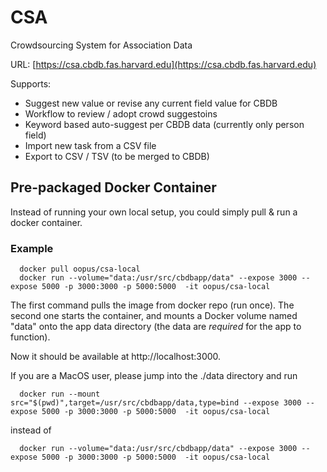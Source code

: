 # CSA
Crowdsourcing System for Association Data

 URL: [https://csa.cbdb.fas.harvard.edu](https://csa.cbdb.fas.harvard.edu)

Supports: 
 - Suggest new value or revise any current field value for CBDB
 - Workflow to review / adopt crowd suggestoins
 - Keyword based auto-suggest per CBDB data (currently only person field)
 - Import new task from a CSV file
 - Export to CSV / TSV (to be merged to CBDB)

## Pre-packaged Docker Container
Instead of running your own local setup, you could simply pull & run a docker container.

### Example

      docker pull oopus/csa-local
      docker run --volume="data:/usr/src/cbdbapp/data" --expose 3000 --expose 5000 -p 3000:3000 -p 5000:5000  -it oopus/csa-local

The first command pulls the image from docker repo (run once). 
The second one starts the container, and mounts a Docker volume named "data" onto the app data directory (the data are *required* for the app to function). 

Now it should be available at http://localhost:3000.

If you are a MacOS user, please jump into the ./data directory and run 

      docker run --mount src="$(pwd)",target=/usr/src/cbdbapp/data,type=bind --expose 3000 --expose 5000 -p 3000:3000 -p 5000:5000  -it oopus/csa-local

instead of

      docker run --volume="data:/usr/src/cbdbapp/data" --expose 3000 --expose 5000 -p 3000:3000 -p 5000:5000  -it oopus/csa-local

